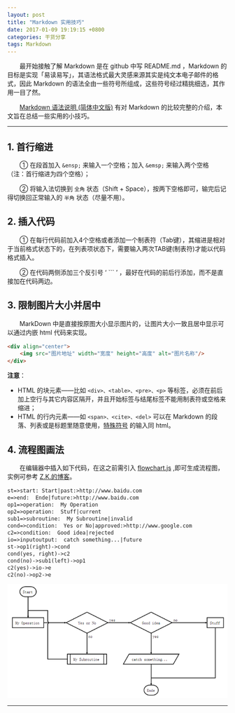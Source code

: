 ```yaml
---
layout: post
title: "Markdown 实用技巧"
date: 2017-01-09 19:19:15 +0800
categories: 干货分享
tags: Markdown
---
```




　　最开始接触了解 Markdown 是在 github 中写 README.md ，Markdown 的目标是实现「易读易写」，其语法格式最大灵感来源其实是纯文本电子邮件的格式，因此 Markdown 的语法全由一些符号所组成，这些符号经过精挑细选，其作用一目了然。

　　[Markdown 语法说明 (简体中文版)](http://www.appinn.com/markdown/index.html#em) 有对 Markdown 的比较完整的介绍，本文旨在总结一些实用的小技巧。<!-- more -->

-------------

## 1. 首行缩进

　　① 在段首加入 `&ensp;` 来输入一个空格；加入 `&emsp;` 来输入两个空格 （注：首行缩进为四个空格）；

　　② 将输入法切换到 `全角` 状态（Shift + Space），按两下空格即可，输完后记得切换回正常输入的 `半角` 状态（尽量不用）。

## 2. 插入代码

　　① 在每行代码前加入4个空格或者添加一个制表符（Tab键），其缩进是相对于当前格式状态下的，在列表项状态下，需要输入两次TAB键(制表符)才能以代码格式插入。

　　② 在代码两侧添加三个反引号 ‘ ``` ’ ，最好在代码的前后行添加，而不是直接加在代码两边。

## 3. 限制图片大小并居中

　　MarkDown 中是直接按原图大小显示图片的，让图片大小一致且居中显示可以通过内嵌 html 代码来实现。

```html
<div align="center">
    <img src="图片地址" width="宽度" height="高度" alt="图片名称"/>
</div>
```

**注意**：

+ HTML 的块元素――比如 `<div>、<table>、<pre>、<p>` 等标签，必须在前后加上空行与其它内容区隔开，并且开始标签与结尾标签不能用制表符或空格来缩进；
+ HTML 的行内元素——如 `<span>、<cite>、<del>` 可以在 Markdown 的段落、列表或是标题里随意使用，[特殊符号](http://blog.csdn.net/html5_/article/details/21639475) 的输入同 html。

## 4. 流程图画法

　　在编辑器中插入如下代码，在这之前需引入 [flowchart.js](https://cdnjs.com/libraries/flowchart) ,即可生成流程图，实例可参考 [Z.K.的博客](http://blog.csdn.net/ww1473345713/article/details/47620577)。

```smalltalk
st=>start: Start|past:>http://www.baidu.com
e=>end:  Ende|future:>http://www.baidu.com
op1=>operation:  My Operation
op2=>operation:  Stuff|current
sub1=>subroutine:  My Subroutine|invalid
cond=>condition:  Yes or No|approved:>http://www.google.com
c2=>condition:  Good idea|rejected
io=>inputoutput:  catch something...|future
st->op1(right)->cond
cond(yes, right)->c2
cond(no)->sub1(left)->op1
c2(yes)->io->e
c2(no)->op2->e  
```

<img src="/styles/images/jekyll/flow.png" alt="Markdown 流程图" />

<hr>
